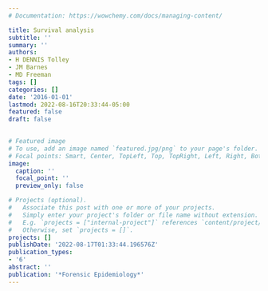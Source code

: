 ```yaml
---
# Documentation: https://wowchemy.com/docs/managing-content/

title: Survival analysis
subtitle: ''
summary: ''
authors:
- H DENNIS Tolley
- JM Barnes
- MD Freeman
tags: []
categories: []
date: '2016-01-01'
lastmod: 2022-08-16T20:33:44-05:00
featured: false
draft: false

  
# Featured image
# To use, add an image named `featured.jpg/png` to your page's folder.
# Focal points: Smart, Center, TopLeft, Top, TopRight, Left, Right, BottomLeft, Bottom, BottomRight.
image:
  caption: ''
  focal_point: ''
  preview_only: false

# Projects (optional).
#   Associate this post with one or more of your projects.
#   Simply enter your project's folder or file name without extension.
#   E.g. `projects = ["internal-project"]` references `content/project/deep-learning/index.md`.
#   Otherwise, set `projects = []`.
projects: []
publishDate: '2022-08-17T01:33:44.196576Z'
publication_types:
- '6'
abstract: ''
publication: '*Forensic Epidemiology*'
---
```

